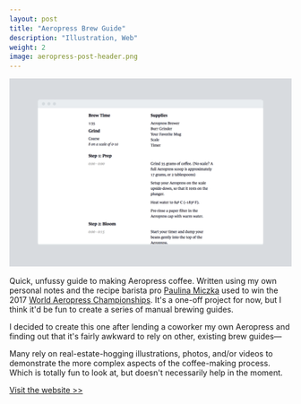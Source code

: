 ```yaml
---
layout: post
title: "Aeropress Brew Guide"
description: "Illustration, Web"
weight: 2
image: aeropress-post-header.png
---
```

![Screenshot of website](/assets/img/aeropress-post-1.png)
  
Quick, unfussy guide to making Aeropress coffee. Written using my own personal notes and the recipe barista pro [Paulina Miczka](http://www.instagram.com/panda_brews) used to win the 2017 [World Aeropress Championships](https://www.worldaeropresschampionship.com). It's a one-off project for now, but I think it'd be fun to create a series of manual brewing guides.

I decided to create this one after lending a coworker my own Aeropress and finding out that it's fairly awkward to rely on other, existing brew guides—

Many rely on real-estate-hogging illustrations, photos, and/or videos to demonstrate the more complex aspects of the coffee-making process. Which is totally fun to look at, but doesn't necessarily help in the moment. 

[Visit the website >>](http://tinykitelab.com/coffee-lab)
